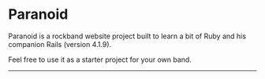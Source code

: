 Paranoid
===================
Paranoid is a rockband website project built to learn a bit of Ruby and his companion Rails (version 4.1.9). 

Feel free to use it as a starter project for your own band.

----------